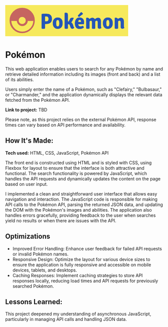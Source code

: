 ![alt text](https://github.com/annieclinton/pokemon-search/blob/main/pokemon.png)

# Pokémon

This web application enables users to search for any Pokémon by name and retrieve detailed information including its images (front and back) and a list of its abilities. 

Users simply enter the name of a Pokémon, such as "Clefairy," "Bulbasaur," or "Charmander," and the application dynamically displays the relevant data fetched from the Pokémon API.

**Link to project:** TBD

Please note, as this project relies on the external Pokémon API, response times can vary based on API performance and availability.

## How It's Made:

**Tech used:** HTML, CSS, JavaScript, Pokémon API

The front end is constructed using HTML and is styled with CSS, using Flexbox for layout to ensure that the interface is both attractive and functional. The search functionality is powered by JavaScript, which handles the API requests and dynamically updates the content on the page based on user input.

I implemented a clean and straightforward user interface that allows easy navigation and interaction. The JavaScript code is responsible for making API calls to the Pokémon API, parsing the returned JSON data, and updating the DOM with the Pokémon's images and abilities. The application also handles errors gracefully, providing feedback to the user when searches yield no results or when there are issues with the API.

## Optimizations

- Improved Error Handling: Enhance user feedback for failed API requests or invalid Pokémon names.
- Responsive Design: Optimize the layout for various device sizes to ensure the application is fully responsive and accessible on mobile devices, tablets, and desktops.
- Caching Responses: Implement caching strategies to store API responses locally, reducing load times and API requests for previously searched Pokémon.

## Lessons Learned:

This project deepened my understanding of asynchronous JavaScript, particularly in managing API calls and handling JSON data.





